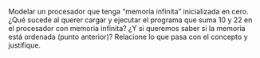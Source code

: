 Modelar 
un procesador que tenga “memoria infinita” inicializada en cero. 
¿Qué sucede al querer cargar y ejecutar el programa que suma 10 y 22 en el procesador con memoria infinita?
¿Y si queremos saber si la memoria está ordenada (punto anterior)?
Relacione lo que pasa con el concepto y justifique.
